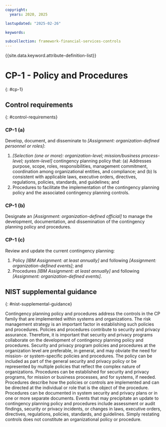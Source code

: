 ```yaml
---
copyright:
  years: 2020, 2025

lastupdated: "2025-02-26"

keywords:

subcollection: framework-financial-services-controls
---
```


{{site.data.keyword.attribute-definition-list}}

# CP-1 - Policy and Procedures
{: #cp-1}

## Control requirements
{: #control-requirements}



### CP-1 (a)


Develop, document, and disseminate to _[Assignment: organization-defined personnel or roles]_:
1. _[Selection (one or more): organization-level; mission/business process-level; system-level]_ contingency planning policy that:
(a) Addresses purpose, scope, roles, responsibilities, management commitment, coordination among organizational entities, and compliance; and
(b) Is consistent with applicable laws, executive orders, directives, regulations, policies, standards, and guidelines; and
2. Procedures to facilitate the implementation of the contingency planning policy and the associated contingency planning controls.


### CP-1 (b)


Designate an _[Assignment: organization-defined official]_ to manage the development, documentation, and dissemination of the contingency planning policy and procedures.


### CP-1 (c)


Review and update the current contingency planning:
1. Policy _[IBM Assignment: at least annually]_ and following _[Assignment: organization-defined events]_; and
2. Procedures _[IBM Assignment: at least annually]_ and following _[Assignment: organization-defined events]_.












## NIST supplemental guidance
{: #nist-supplemental-guidance}

Contingency planning policy and procedures address the controls in the CP family that are implemented within systems and organizations. The risk management strategy is an important factor in establishing such policies and procedures. Policies and procedures contribute to security and privacy assurance. Therefore, it is important that security and privacy programs collaborate on the development of contingency planning policy and procedures. Security and privacy program policies and procedures at the organization level are preferable, in general, and may obviate the need for mission- or system-specific policies and procedures. The policy can be included as part of the general security and privacy policy or be represented by multiple policies that reflect the complex nature of organizations. Procedures can be established for security and privacy programs, for mission or business processes, and for systems, if needed. Procedures describe how the policies or controls are implemented and can be directed at the individual or role that is the object of the procedure. Procedures can be documented in system security and privacy plans or in one or more separate documents. Events that may precipitate an update to contingency planning policy and procedures include assessment or audit findings, security or privacy incidents, or changes in laws, executive orders, directives, regulations, policies, standards, and guidelines. Simply restating controls does not constitute an organizational policy or procedure.
